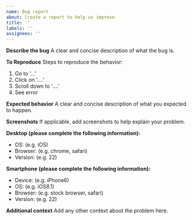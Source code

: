 ```yaml
---
name: Bug report
about: Create a report to help us improve
title: ''
labels: ''
assignees: ''
---
```


**Describe the bug**
A clear and concise description of what the bug is.

**To Reproduce**
Steps to reproduce the behavior:

1. Go to '...'
2. Click on '....'
3. Scroll down to '....'
4. See error

**Expected behavior**
A clear and concise description of what you expected to happen.

**Screenshots**
If applicable, add screenshots to help explain your problem.

**Desktop (please complete the following information):**

- OS: (e.g. iOS)
- Browser: (e.g. chrome, safari)
- Version: (e.g. 22)

**Smartphone (please complete the following information):**

- Device: (e.g. iPhone6)
- OS: (e.g. iOS8.1)
- Browser: (e.g. stock browser, safari)
- Version: (e.g. 22)

**Additional context**
Add any other context about the problem here.
